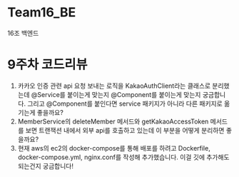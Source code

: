# Team16_BE
16조 백엔드

# 9주차 코드리뷰
1. 카카오 인증 관련 api 요청 보내는 로직을 KakaoAuthClient라는 클래스로 분리했는데 @Service를 붙이는게 맞는지 @Component를 붙이는게 맞는지 궁금합니다. 그리고 @Component를 붙인다면 service 패키지가 아니라 다른 패키지로 옮기는게 좋을까요? 
2. MemberService의 deleteMember 메서드와 getKakaoAccessToken 메서드를 보면 트랜잭션 내에서 외부 api를 호출하고 있는데 이 부분을 어떻게 분리하면 좋을까요? 
3. 현재 aws의 ec2의 docker-compose를 통해 배포를 하려고 Dockerfile, docker-compose.yml, nginx.conf를 작성해 추가했습니다. 이걸 깃에 추가해도 되는건지 궁금합니다!
